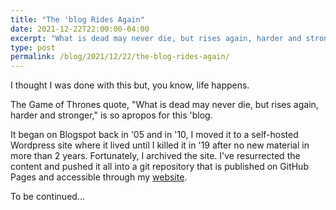 ```yaml
---
title: "The 'blog Rides Again"
date: 2021-12-22T22:00:00-04:00
excerpt: "What is dead may never die, but rises again, harder and stronger."
type: post
permalink: /blog/2021/12/22/the-blog-rides-again/
---
```

I thought I was done with this but, you know, life happens.

The Game of Thrones quote, "What is dead may never die, but rises again, harder and stronger," is so apropos for this 'blog.

It began on Blogspot back in '05 and in '10, I moved it to a self-hosted Wordpress site where it lived until I killed it in '19 after no new material in more than 2 years. Fortunately, I archived the site. I've resurrected the content and pushed it all into a git repository that is published on GitHub Pages and accessible through my [website](https://ginn5j.com).

To be continued...